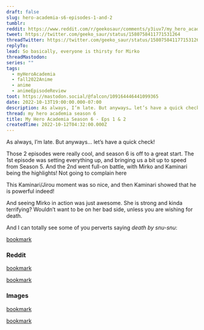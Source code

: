 ```yaml
---
draft: false
slug: hero-academia-s6-episodes-1-and-2
tumblr: 
reddit: https://www.reddit.com/r/geekosaur/comments/y3iuv7/my_hero_academia_season_6_eps_1_2/
tweet: https://twitter.com/geeko_saur/status/1580758411771531264
threadTwitter: https://twitter.com/geeko_saur/status/1580758411771531264
replyTo: 
lead: So basically, everyone is thirsty for Mirko
threadMastodon: 
series: ""
tags:
  - myHeroAcademia
  - fall2022Anime
  - anime
  - animeEpisodeReview
toot: https://mastodon.social/@falcon/109164446441099365
date: 2022-10-13T19:00:00.000-07:00
description: As always, I’m late. But anyways… let’s have a quick check!
thread: my hero academia season 6
title: My Hero Academia Season 6 - Eps 1 & 2
createdTime: 2022-10-12T04:32:00.000Z
---
```


As always, I’m late. But anyways… let’s have a quick check!

Those 2 episodes were really cool, and season 6 is off to a great start. The 1st episode was setting everything up, and bringing us a bit up to speed from Season 5. And the 2nd went full-on battle, with Mirko and Kaminari being the highlights! Not going to complain here

This Kaminari/Jirou moment was so nice, and then Kaminari showed that he is powerful indeed!

And seeing Mirko in action was just awesome. She is strong and kinda terrifying? Wouldn’t want to be on her bad side, unless you are wishing for death.

And I can totally see some of you perverts saying _death by snu-snu_:

[bookmark](https://imgur.com/a/BPjCIvL)

### Reddit

[bookmark](https://www.reddit.com/r/anime/comments/xyoim2/comment/irijwda/?utm_source=share&utm_medium=web2x&context=3)

[bookmark](https://www.reddit.com/r/anime/comments/xyoim2/comment/iri2zoq/?utm_source=share&utm_medium=web2x&context=3)

### Images

[bookmark](https://gfycat.com/zestycolorlesshedgehog)

[bookmark](https://imgur.com/a/nTC4K1X#HWIzcv9)
